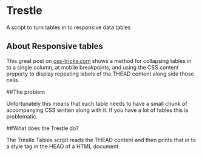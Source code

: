 
# Trestle
A script to turn tables in to responsive data tables
## About Responsive tables

This great post on [css-tricks.com](https://css-tricks.com/responsive-data-tables/) shows a method for collapsing tables in to a single column, at mobile breakpoints, and using the CSS content property to display repeating labels of the THEAD content along side those cells.

##The problem

Unfortunately this means that each table needs to have a small chunk of accompanying CSS written along with it. If you have a lot of tables this is problematic.

##What does the Trestle do?

The Trestle Tables script reads the THEAD content and then prints that in to a style tag in the HEAD of a HTML document.


